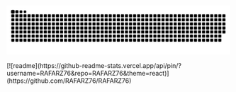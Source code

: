   ![Snake animation](https://github.com/RAFARZ76/RAFARZ76/blob/output/github-contribution-grid-snake.svg)
  
  </div>
[![readme](https://github-readme-stats.vercel.app/api/pin/?username=RAFARZ76&repo=RAFARZ76&theme=react)](https://github.com/RAFARZ76/RAFARZ76)
  
  
  

